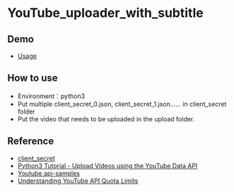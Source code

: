 # YouTube_uploader_with_subtitle
## Demo
* [Usage](https://youtu.be/tQhnm6lCdGU?si=DpdP1KxgF3I4P17h)
## How to use
* Environment：python3
* Put multiple client_secret_0.json, client_secret_1.json...... in client_secret folder
* Put the video that needs to be uploaded in the upload folder.
## Reference
* [client_secret](https://developers.google.com/api-client-library/dotnet/guide/aaa_client_secrets)
* [Python3 Tutorial - Upload Videos using the YouTube Data API](https://youtu.be/eq-mjehACe4?si=jg11rcC1EKT6V6M6)
* [Youtube api-samples](https://github.com/youtube/api-samples/blob/master/python/captions.py)
* [Understanding YouTube API Quota Limits](https://github.com/ThioJoe/YT-Spammer-Purge/wiki/Understanding-YouTube-API-Quota-Limits)

